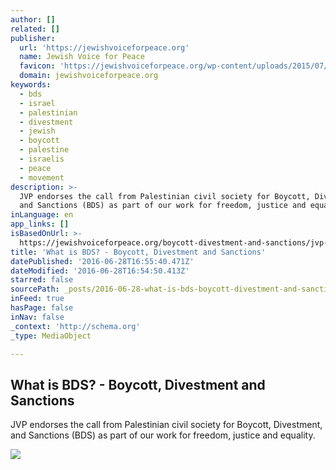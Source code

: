 ```yaml
---
author: []
related: []
publisher:
  url: 'https://jewishvoiceforpeace.org'
  name: Jewish Voice for Peace
  favicon: 'https://jewishvoiceforpeace.org/wp-content/uploads/2015/07/favicon.ico'
  domain: jewishvoiceforpeace.org
keywords:
  - bds
  - israel
  - palestinian
  - divestment
  - jewish
  - boycott
  - palestine
  - israelis
  - peace
  - movement
description: >-
  JVP endorses the call from Palestinian civil society for Boycott, Divestment,
  and Sanctions (BDS) as part of our work for freedom, justice and equality.
inLanguage: en
app_links: []
isBasedOnUrl: >-
  https://jewishvoiceforpeace.org/boycott-divestment-and-sanctions/jvp-supports-the-bds-movement/
title: 'What is BDS? - Boycott, Divestment and Sanctions'
datePublished: '2016-06-28T16:55:40.471Z'
dateModified: '2016-06-28T16:54:50.413Z'
starred: false
sourcePath: _posts/2016-06-28-what-is-bds-boycott-divestment-and-sanctions.md
inFeed: true
hasPage: false
inNav: false
_context: 'http://schema.org'
_type: MediaObject

---
```

<article style=""><h1>What is BDS? - Boycott, Divestment and Sanctions</h1><p>JVP endorses the call from Palestinian civil society for Boycott, Divestment, and Sanctions (BDS) as part of our work for freedom, justice and equality.</p><img src="https://jewishvoiceforpeace.org/wp-content/uploads/2015/05/title-another-jew-supporting-divestment.jpg" /></article>